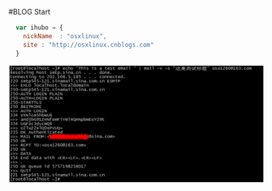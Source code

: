 #BLOG Start

```javascript
  var ihubo = {
    nickName  : "osxlinux",
    site : "http://osxlinux.cnblogs.com"
  }
```
![zabbix](otherimage/1.png)
